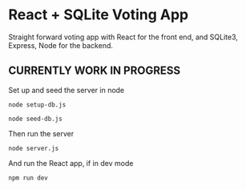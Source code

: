 # React + SQLite Voting App

Straight forward voting app with React for the front end, and SQLite3, Express, Node for the backend.

## CURRENTLY WORK IN PROGRESS

Set up and seed the server in node
```
node setup-db.js
```
```
node seed-db.js
```

Then run the server
```
node server.js
```

And run the React app, if in dev mode
```
npm run dev
```